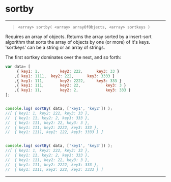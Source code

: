 # sortby
___

> `<array> sortby( <array> arrayOfObjects, <array> sortkeys )`

Requires an array of objects.
Returns the array sorted by a insert-sort algorithm that sorts the array of objects by one (or more) of it's keys.
'sortkeys' can be a string or an array of strings.

The first sortkey dominates over the next, and so forth:
```javascript
var data= [
	 { key1: 1,			key2: 222,		key3: 33 }
	,{ key1: 1111,	key2: 222,		key3: 3333 }
	,{ key1: 111,		key2: 2222, 	key3: 333 }
	,{ key1: 111,		key2: 22,			key3: 3 }
	,{ key1: 11,		key2: 2,			key3: 333 }
];


console.log( sortBy( data, ['key1', 'key2']) );
//[ { key1: 1, key2: 222, key3: 33 },
//  { key1: 11, key2: 2, key3: 333 },
//  { key1: 111, key2: 22, key3: 3 },
//  { key1: 111, key2: 2222, key3: 333 },
//  { key1: 1111, key2: 222, key3: 3333 } ]


console.log( sortBy( data, ['key1', 'key3']) );
//[ { key1: 1, key2: 222, key3: 33 },
//  { key1: 11, key2: 2, key3: 333 },
//  { key1: 111, key2: 22, key3: 3 },
//  { key1: 111, key2: 2222, key3: 333 },
//  { key1: 1111, key2: 222, key3: 3333 } ]
```
___